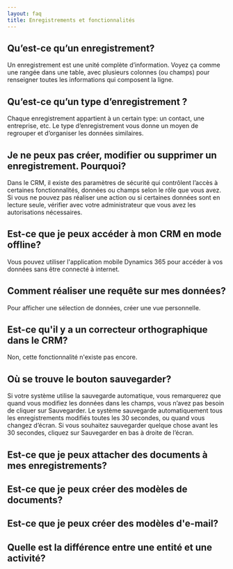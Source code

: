 ```yaml
---
layout: faq
title: Enregistrements et fonctionnalités
---
```


## Qu’est-ce qu’un enregistrement?
Un enregistrement est une unité complète d’information. Voyez ça comme une
rangée dans une table, avec plusieurs colonnes (ou champs) pour renseigner toutes
les informations qui composent la ligne.

## Qu’est-ce qu’un type d’enregistrement ?
Chaque enregistrement appartient à un certain type: un contact, une entreprise, etc.
Le type d’enregistrement vous donne un moyen de regrouper et d’organiser les
données similaires.

## Je ne peux pas créer, modifier ou supprimer un enregistrement. Pourquoi?
Dans le CRM, il existe des paramètres de sécurité qui contrôlent l’accès à certaines
fonctionnalités, données ou champs selon le rôle que vous avez.
Si vous ne pouvez pas réaliser une action ou si certaines données sont en lecture
seule, vérifier avec votre administrateur que vous avez les autorisations nécessaires.

## Est-ce que je peux accéder à mon CRM en mode offline?
Vous pouvez utiliser l'application mobile Dynamics 365 pour accéder à vos données
sans être connecté à internet.

## Comment réaliser une requête sur mes données?
Pour afficher une sélection de données, créer une vue personnelle.

## Est-ce qu'il y a un correcteur orthographique dans le CRM?
Non, cette fonctionnalité n'existe pas encore.

## Où se trouve le bouton sauvegarder?
Si votre système utilise la sauvegarde automatique, vous remarquerez que quand
vous modifiez les données dans les champs, vous n’avez pas besoin de cliquer sur
Sauvegarder. Le système sauvegarde automatiquement tous les enregistrements
modifiés toutes les 30 secondes, ou quand vous changez d’écran.
Si vous souhaitez sauvegarder quelque chose avant les 30 secondes, cliquez sur
Sauvegarder en bas à droite de l’écran.

## Est-ce que je peux attacher des documents à mes enregistrements?

## Est-ce que je peux créer des modèles de documents?

## Est-ce que je peux créer des modèles d'e-mail?

## Quelle est la différence entre une entité et une activité?
